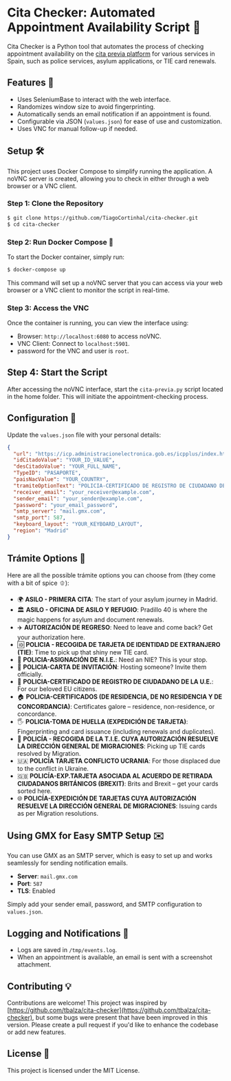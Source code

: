 # Cita Checker: Automated Appointment Availability Script 🚀

Cita Checker is a Python tool that automates the process of checking appointment availability on the [cita previa platform](https://icp.administracionelectronica.gob.es/icpplus/index.html) for various services in Spain, such as police services, asylum applications, or TIE card renewals.

## Features 🌟
- Uses SeleniumBase to interact with the web interface.
- Randomizes window size to avoid fingerprinting.
- Automatically sends an email notification if an appointment is found.
- Configurable via JSON (`values.json`) for ease of use and customization.
- Uses VNC for manual follow-up if needed.

## Setup 🛠️
This project uses Docker Compose to simplify running the application. A noVNC server is created, allowing you to check in either through a web browser or a VNC client.

### Step 1: Clone the Repository
```sh
$ git clone https://github.com/TiagoCortinhal/cita-checker.git
$ cd cita-checker
```

### Step 2: Run Docker Compose 🐳
To start the Docker container, simply run:
```sh
$ docker-compose up
```
This command will set up a noVNC server that you can access via your web browser or a VNC client to monitor the script in real-time.

### Step 3: Access the VNC
Once the container is running, you can view the interface using:
- Browser: `http://localhost:6080` to access noVNC.
- VNC Client: Connect to `localhost:5901`.
- password for the VNC and user is `root`.

## Step 4: Start the Script
After accessing the noVNC interface, start the `cita-previa.py` script located in the home folder. This will initiate the appointment-checking process.

## Configuration 📄
Update the `values.json` file with your personal details:
```json
{
  "url": "https://icp.administracionelectronica.gob.es/icpplus/index.html",
  "idCitadoValue": "YOUR_ID_VALUE",
  "desCitadoValue": "YOUR_FULL_NAME",
  "TypeID": "PASAPORTE",
  "paisNacValue": "YOUR_COUNTRY",
  "tramiteOptionText": "POLICIA-CERTIFICADO DE REGISTRO DE CIUDADANO DE LA U.E.",
  "receiver_email": "your_receiver@example.com",
  "sender_email": "your_sender@example.com",
  "password": "your_email_password",
  "smtp_server": "mail.gmx.com",
  "smtp_port": 587,
  "keyboard_layout": "YOUR_KEYBOARD_LAYOUT",
  "region": "Madrid"
}
```

## Trámite Options 📝
Here are all the possible trámite options you can choose from (they come with a bit of spice 🫑):

- 🌍 **ASILO - PRIMERA CITA**: The start of your asylum journey in Madrid.
- 🏛️ **ASILO - OFICINA DE ASILO Y REFUGIO**: Pradillo 40 is where the magic happens for asylum and document renewals.
- ✈️ **AUTORIZACIÓN DE REGRESO**: Need to leave and come back? Get your authorization here.
- 🆔 **POLICIA - RECOGIDA DE TARJETA DE IDENTIDAD DE EXTRANJERO (TIE)**: Time to pick up that shiny new TIE card.
- 🔢 **POLICIA-ASIGNACIÓN DE N.I.E.**: Need an NIE? This is your stop.
- 📜 **POLICIA-CARTA DE INVITACIÓN**: Hosting someone? Invite them officially.
- 💚 **POLICIA-CERTIFICADO DE REGISTRO DE CIUDADANO DE LA U.E.**: For our beloved EU citizens.
- 🏠 **POLICIA-CERTIFICADOS (DE RESIDENCIA, DE NO RESIDENCIA Y DE CONCORDANCIA)**: Certificates galore – residence, non-residence, or concordance.
- 🖐️ **POLICIA-TOMA DE HUELLA (EXPEDICIÓN DE TARJETA)**: Fingerprinting and card issuance (including renewals and duplicates).
- 🎫 **POLICÍA - RECOGIDA DE LA T.I.E. CUYA AUTORIZACIÓN RESUELVE LA DIRECCIÓN GENERAL DE MIGRACIONES**: Picking up TIE cards resolved by Migration.
- 🇺🇦 **POLICÍA TARJETA CONFLICTO UCRANIA**: For those displaced due to the conflict in Ukraine.
- 🇬🇧 **POLICÍA-EXP.TARJETA ASOCIADA AL ACUERDO DE RETIRADA CIUDADANOS BRITÁNICOS (BREXIT)**: Brits and Brexit – get your cards sorted here.
- 🌐 **POLICÍA-EXPEDICIÓN DE TARJETAS CUYA AUTORIZACIÓN RESUELVE LA DIRECCIÓN GENERAL DE MIGRACIONES**: Issuing cards as per Migration resolutions.

## Using GMX for Easy SMTP Setup ✉️
You can use GMX as an SMTP server, which is easy to set up and works seamlessly for sending notification emails.
- **Server**: `mail.gmx.com`
- **Port**: `587`
- **TLS**: Enabled

Simply add your sender email, password, and SMTP configuration to `values.json`.

## Logging and Notifications 🔔
- Logs are saved in `/tmp/events.log`.
- When an appointment is available, an email is sent with a screenshot attachment.

## Contributing 💡
Contributions are welcome! This project was inspired by [https://github.com/tbalza/cita-checker](https://github.com/tbalza/cita-checker), but some bugs were present that have been improved in this version. Please create a pull request if you'd like to enhance the codebase or add new features.

## License 📜
This project is licensed under the MIT License.

